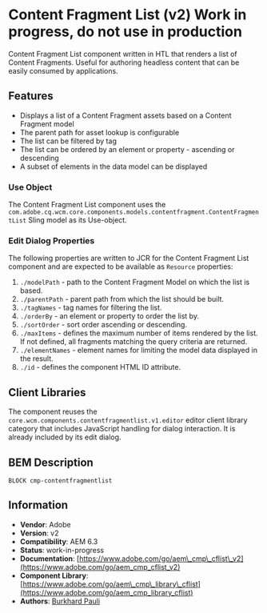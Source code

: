 <!--
Copyright 2021 Adobe

Licensed under the Apache License, Version 2.0 (the "License");
you may not use this file except in compliance with the License.
You may obtain a copy of the License at

    http://www.apache.org/licenses/LICENSE-2.0

Unless required by applicable law or agreed to in writing, software
distributed under the License is distributed on an "AS IS" BASIS,
WITHOUT WARRANTIES OR CONDITIONS OF ANY KIND, either express or implied.
See the License for the specific language governing permissions and
limitations under the License.
-->
Content Fragment List (v2) Work in progress, do not use in production
====
Content Fragment List component written in HTL that renders a list of Content Fragments. Useful for authoring headless content that can be easily consumed by applications. 

## Features
* Displays a list of a Content Fragment assets based on a Content Fragment model
* The parent path for asset lookup is configurable
* The list can be filtered by tag
* The list can be ordered by an element or property - ascending or descending
* A subset of elements in the data model can be displayed

### Use Object
The Content Fragment List component uses the `com.adobe.cq.wcm.core.components.models.contentfragment.ContentFragmentList` Sling model as its Use-object.

### Edit Dialog Properties
The following properties are written to JCR for the Content Fragment List component and are expected to be available as `Resource` properties:

1. `./modelPath` - path to the Content Fragment Model on which the list is based.
2. `./parentPath` - parent path from which the list should be built.
3. `./tagNames` - tag names for filtering the list.
4. `./orderBy` - an element or property to order the list by.
5. `./sortOrder` - sort order ascending or descending.
6. `./maxItems` - defines the maximum number of items rendered by the list. If not defined, all fragments matching the query criteria are returned.
7. `./elementNames` - element names for limiting the model data displayed in the result.
8. `./id` - defines the component HTML ID attribute.

## Client Libraries
The component reuses the `core.wcm.components.contentfragmentlist.v1.editor` editor client library category that includes JavaScript
handling for dialog interaction. It is already included by its edit dialog.

## BEM Description
```
BLOCK cmp-contentfragmentlist
```

## Information
* **Vendor**: Adobe
* **Version**: v2
* **Compatibility**: AEM 6.3
* **Status**: work-in-progress
* **Documentation**: [https://www.adobe.com/go/aem\_cmp\_cflist\_v2](https://www.adobe.com/go/aem_cmp_cflist_v2)
* **Component Library**: [https://www.adobe.com/go/aem\_cmp\_library\_cflist](https://www.adobe.com/go/aem_cmp_library_cflist)
* **Authors**: [Burkhard Pauli](https://github.com/bpauli)
